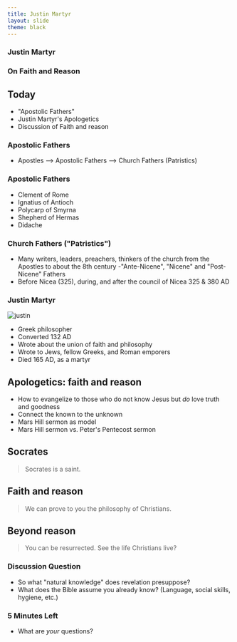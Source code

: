 ```yaml
---
title: Justin Martyr
layout: slide
theme: black
---
```


<section data-background="http://www.keithbuhler.com/images/background-morality.svg" data-markdown><!--Intro begin-->
<section data-background="https://745515a37222097b0902-74ef300a2b2b2d9e236c9459912aaf20.ssl.cf2.rackcdn.com/fe4b0820da4077b54ee4de5f6d2abcd9.jpeg" data-markdown><!--Intro Splash begin-->


# Justin Martyr
# On Faith and Reason

</section> <!--Intro Splash end-->
<section data-markdown>  <!--Overview Begin-->


## Today 

- "Apostolic Fathers"
- Justin Martyr's Apologetics
- Discussion of Faith and reason


</section><!--Overview end-->
</section> <!--Intro end-->


<section data-markdown>  <!--Apostolic Fathers Begin-->
<section data-markdown>  

### Apostolic Fathers

- Apostles --> Apostolic Fathers --> Church Fathers (Patristics)

</section><section data-markdown>

### Apostolic Fathers

- Clement of Rome
- Ignatius of Antioch
- Polycarp of Smyrna
- Shepherd of Hermas
- Didache

</section><section data-markdown>

### Church Fathers ("Patristics")

- Many writers, leaders, preachers, thinkers of the church from the Apostles to about the 8th century
-"Ante-Nicene", "Nicene" and "Post-Nicene" Fathers
- Before Nicea (325), during, and after the council of Nicea 325 & 380 AD

</section>
</section>  <!--Apostolic Fathers-->



<section data-markdown>
<section data-markdown><!--Justin Martyr's _Apology_ Begin-->

### Justin Martyr

![justin](http://www.conservapedia.com/File:Justin_Martyr.jpg)

- Greek philosopher
- Converted 132 AD
- Wrote about the union of faith and philosophy
- Wrote to Jews, fellow Greeks, and Roman emporers
- Died 165 AD, as a martyr


</section><section data-markdown>

## Apologetics: faith and reason

- How to evangelize to those who do not know Jesus but _do_ love truth and goodness
- Connect the known to the unknown
- Mars Hill sermon as model
- Mars Hill sermon vs. Peter's Pentecost sermon



</section><section data-markdown>

## Socrates

> Socrates is a saint. 


</section><section data-markdown>

## Faith and reason

> We can prove to you the philosophy of Christians. 


</section><section data-markdown>

## Beyond reason

> You can be resurrected. See the life Christians live? 


</section>
</section> <!--Justin Martyr's _Apology_-->






<section data-markdown> <!--Discussion of faith and reason begin-->
<section data-markdown> 

### Discussion Question

* So what "natural knowledge" does revelation presuppose? 
* What does the Bible assume you already know? (Language, social skills, hygiene, etc.)



### 5 Minutes Left

* What are _your_ questions?

</section>  
</section><!--Discussion of faith and reasonend-->
